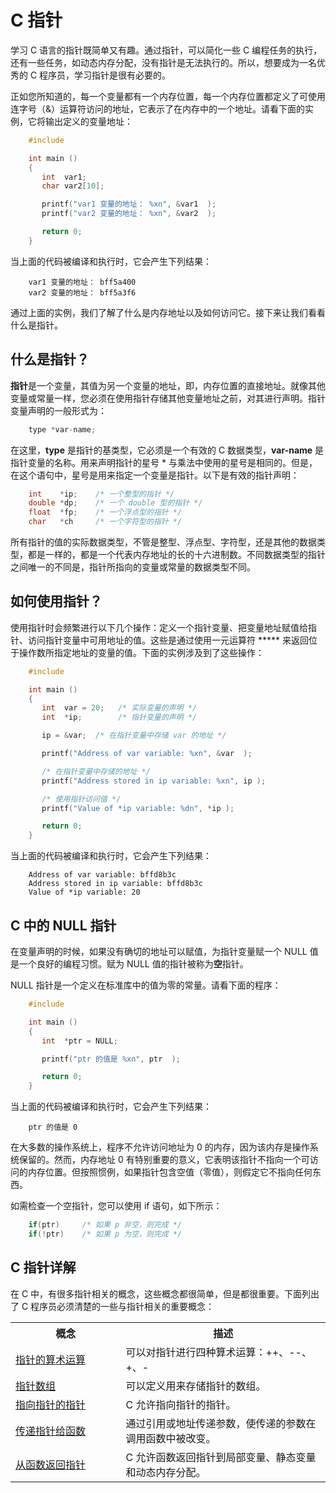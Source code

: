 # C 指针

学习 C 语言的指针既简单又有趣。通过指针，可以简化一些 C 编程任务的执行，还有一些任务，如动态内存分配，没有指针是无法执行的。所以，想要成为一名优秀的 C 程序员，学习指针是很有必要的。

正如您所知道的，每一个变量都有一个内存位置，每一个内存位置都定义了可使用连字号（&）运算符访问的地址，它表示了在内存中的一个地址。请看下面的实例，它将输出定义的变量地址：

```c
    #include

    int main ()
    {
       int  var1;
       char var2[10];

       printf("var1 变量的地址： %xn", &var1  );
       printf("var2 变量的地址： %xn", &var2  );

       return 0;
    }
```

当上面的代码被编译和执行时，它会产生下列结果：

```
    var1 变量的地址： bff5a400
    var2 变量的地址： bff5a3f6
```

通过上面的实例，我们了解了什么是内存地址以及如何访问它。接下来让我们看看什么是指针。

## 什么是指针？
**指针**是一个变量，其值为另一个变量的地址，即，内存位置的直接地址。就像其他变量或常量一样，您必须在使用指针存储其他变量地址之前，对其进行声明。指针变量声明的一般形式为：

```c
    type *var-name;
```

在这里，**type** 是指针的基类型，它必须是一个有效的 C 数据类型，**var-name** 是指针变量的名称。用来声明指针的星号 * 与乘法中使用的星号是相同的。但是，在这个语句中，星号是用来指定一个变量是指针。以下是有效的指针声明：

```c
    int    *ip;    /* 一个整型的指针 */
    double *dp;    /* 一个 double 型的指针 */
    float  *fp;    /* 一个浮点型的指针 */
    char   *ch     /* 一个字符型的指针 */
```

所有指针的值的实际数据类型，不管是整型、浮点型、字符型，还是其他的数据类型，都是一样的，都是一个代表内存地址的长的十六进制数。不同数据类型的指针之间唯一的不同是，指针所指向的变量或常量的数据类型不同。

## 如何使用指针？
使用指针时会频繁进行以下几个操作：定义一个指针变量、把变量地址赋值给指针、访问指针变量中可用地址的值。这些是通过使用一元运算符 ***** 来返回位于操作数所指定地址的变量的值。下面的实例涉及到了这些操作：

```c
    #include

    int main ()
    {
       int  var = 20;   /* 实际变量的声明 */
       int  *ip;        /* 指针变量的声明 */

       ip = &var;  /* 在指针变量中存储 var 的地址 */

       printf("Address of var variable: %xn", &var  );

       /* 在指针变量中存储的地址 */
       printf("Address stored in ip variable: %xn", ip );

       /* 使用指针访问值 */
       printf("Value of *ip variable: %dn", *ip );

       return 0;
    }
```

当上面的代码被编译和执行时，它会产生下列结果：

```
    Address of var variable: bffd8b3c
    Address stored in ip variable: bffd8b3c
    Value of *ip variable: 20
```
## C 中的 NULL 指针
在变量声明的时候，如果没有确切的地址可以赋值，为指针变量赋一个 NULL 值是一个良好的编程习惯。赋为 NULL 值的指针被称为**空**指针。

NULL 指针是一个定义在标准库中的值为零的常量。请看下面的程序：

```c
    #include

    int main ()
    {
       int  *ptr = NULL;

       printf("ptr 的值是 %xn", ptr  );

       return 0;
    }
```

当上面的代码被编译和执行时，它会产生下列结果：

```
    ptr 的值是 0
```

在大多数的操作系统上，程序不允许访问地址为 0 的内存，因为该内存是操作系统保留的。然而，内存地址 0 有特别重要的意义，它表明该指针不指向一个可访问的内存位置。但按照惯例，如果指针包含空值（零值），则假定它不指向任何东西。

如需检查一个空指针，您可以使用 if 语句，如下所示：

```c
    if(ptr)     /* 如果 p 非空，则完成 */
    if(!ptr)    /* 如果 p 为空，则完成 */
```

## C 指针详解

在 C 中，有很多指针相关的概念，这些概念都很简单，但是都很重要。下面列出了 C 程序员必须清楚的一些与指针相关的重要概念：  

</p> <table > <tr><th style="width:35%">概念</th><th>描述</th></tr> <tr><td> <a href="c-pointer-arithmetic.html" title="指针的算术运算">指针的算术运算</a></td><td>可以对指针进行四种算术运算：++、--、+、-</td> </tr> <tr><td> <a href="c-array-of-pointers.html" title="指针数组">指针数组</a></td><td>可以定义用来存储指针的数组。</td> </tr> <tr><td> <a href="c-pointer-to-pointer.html" title="指向指针的指针">指向指针的指针</a></td><td>C 允许指向指针的指针。</td> </tr> <tr><td> <a href="c-passing-pointers-to-functions.html" title="传递指针给函数">传递指针给函数</a></td><td>通过引用或地址传递参数，使传递的参数在调用函数中被改变。</td> </tr> <tr><td> <a href="c-return-pointer-from-functions.html" title="从函数返回指针">从函数返回指针</a></td><td>C 允许函数返回指针到局部变量、静态变量和动态内存分配。</td> </tr> </table>
